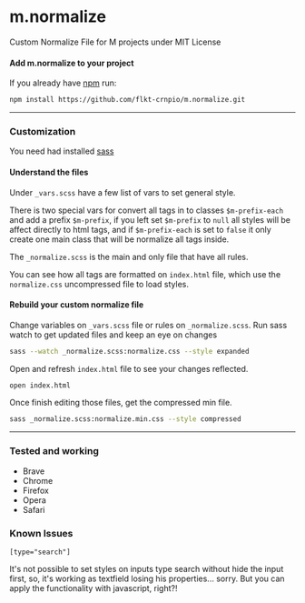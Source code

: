# m.normalize
Custom Normalize File for M projects under MIT License

#### Add m.normalize to your project
If you already have [npm](https://www.npmjs.com/) run:
```sh
npm install https://github.com/flkt-crnpio/m.normalize.git
```
___

### Customization

You need had installed [sass](https://sass-lang.com/install)

#### Understand the files
Under `_vars.scss` have a few list of vars to set general style.

There is two special vars for convert all tags in to classes `$m-prefix-each` and add a prefix `$m-prefix`, if you left set `$m-prefix` to `null` all styles will be affect directly to html tags, and if `$m-prefix-each` is set to `false` it only create one main class that will be normalize all tags inside.

The `_normalize.scss` is the main and only file that have all rules.

You can see how all tags are formatted on `index.html` file, which use the `normalize.css` uncompressed file to load styles.


#### Rebuild your custom normalize file

Change variables on `_vars.scss` file or rules on `_normalize.scss`.
Run sass watch to get updated files and keep an eye on changes
```sh
sass --watch _normalize.scss:normalize.css --style expanded
```

Open and refresh `index.html` file to see your changes reflected.
```sh
open index.html
```

Once finish editing those files, get the compressed min file.
```sh
sass _normalize.scss:normalize.min.css --style compressed
```
___

### Tested and working
* Brave
* Chrome
* Firefox
* Opera
* Safari

### Known Issues

`[type="search"]`

It's not possible to set styles on inputs type search without hide the input first, so, it's working as textfield losing his properties... sorry. But you can apply the functionality with javascript, right?!
